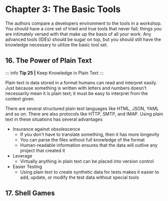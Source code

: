
# Chapter 3: The Basic Tools

The authors compare a developers environment to the tools in a workshop. You should have a core set of tried and true tools that never fail; things you are intimately versed with that make up the basis of all your work. Any advanced tools (IDEs) should be sugar on top, but you should still have the knowledge necessary to utilize the basic tool set.

## 16. The Power of Plain Text

::: info
**Tip 25 |** Keep Knowledge in Plain Text
:::

Plain text is data stored in a format humans can read and interpret easily. Just because something is written with letters and numbers doesn't necessarily mean it is plain text; it must be easy to interpret from the context given.

There are several structured plain text languages like HTML, JSON, YAML and so on. There are also protocols like HTTP, SMTP, and IMAP. Using plain text in these situations has several advantages
* Insurance against obsolescence
    * If you don't have to translate something, then it has more longevity
    * You can parse the files without full knowledge of the format
    * Human-readable information ensures that the data will outlive any project that created it
* Leverage
    * Virtually anything in plain text can be placed into version control
* Easier Testing
    * Using plain text to create synthetic data for tests makes it easier to add, update, or modify the test data without special tools

## 17. Shell Games
